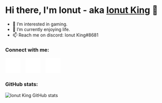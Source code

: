 # Hi there, I'm Ionut - aka [Ionut King][steam] 👋

- 👀 I’m interested in gaming.
- 🌱 I’m currently enjoying life.
- 📫 Reach me on discord: Ionut King#8681
### Connect with me:

[![website](./img/globe-dark.svg)][website]
&nbsp;&nbsp;
[![website](./img/youtube-dark.svg)](https://youtube.com/c/ionutking)
&nbsp;&nbsp;
[![website](./img/twitter-dark.svg)](https://twitter.com/ionut_king_72)

### GitHub stats:

![Ionut King GitHub stats](https://github-readme-stats.vercel.app/api?username=ionutking&show_icons=true&hide_border=true&theme=dracula)

[website]: https://ionutking.tk
[steam]: https://steamcommunity.com/id/IonutKing/